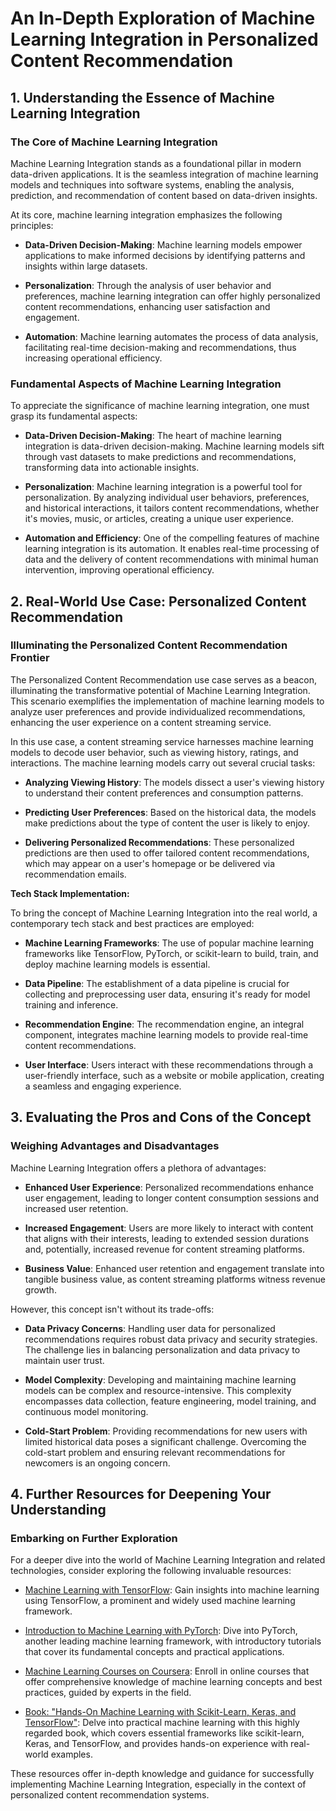 # An In-Depth Exploration of Machine Learning Integration in Personalized Content Recommendation

## 1. Understanding the Essence of Machine Learning Integration

### The Core of Machine Learning Integration

Machine Learning Integration stands as a foundational pillar in modern data-driven applications. It is the seamless integration of machine learning models and techniques into software systems, enabling the analysis, prediction, and recommendation of content based on data-driven insights.

At its core, machine learning integration emphasizes the following principles:

- **Data-Driven Decision-Making**: Machine learning models empower applications to make informed decisions by identifying patterns and insights within large datasets.

- **Personalization**: Through the analysis of user behavior and preferences, machine learning integration can offer highly personalized content recommendations, enhancing user satisfaction and engagement.

- **Automation**: Machine learning automates the process of data analysis, facilitating real-time decision-making and recommendations, thus increasing operational efficiency.

### Fundamental Aspects of Machine Learning Integration

To appreciate the significance of machine learning integration, one must grasp its fundamental aspects:

- **Data-Driven Decision-Making**: The heart of machine learning integration is data-driven decision-making. Machine learning models sift through vast datasets to make predictions and recommendations, transforming data into actionable insights.

- **Personalization**: Machine learning integration is a powerful tool for personalization. By analyzing individual user behaviors, preferences, and historical interactions, it tailors content recommendations, whether it's movies, music, or articles, creating a unique user experience.

- **Automation and Efficiency**: One of the compelling features of machine learning integration is its automation. It enables real-time processing of data and the delivery of content recommendations with minimal human intervention, improving operational efficiency.

## 2. Real-World Use Case: Personalized Content Recommendation

### Illuminating the Personalized Content Recommendation Frontier

The Personalized Content Recommendation use case serves as a beacon, illuminating the transformative potential of Machine Learning Integration. This scenario exemplifies the implementation of machine learning models to analyze user preferences and provide individualized recommendations, enhancing the user experience on a content streaming service.

In this use case, a content streaming service harnesses machine learning models to decode user behavior, such as viewing history, ratings, and interactions. The machine learning models carry out several crucial tasks:

- **Analyzing Viewing History**: The models dissect a user's viewing history to understand their content preferences and consumption patterns.

- **Predicting User Preferences**: Based on the historical data, the models make predictions about the type of content the user is likely to enjoy.

- **Delivering Personalized Recommendations**: These personalized predictions are then used to offer tailored content recommendations, which may appear on a user's homepage or be delivered via recommendation emails.

**Tech Stack Implementation:**

To bring the concept of Machine Learning Integration into the real world, a contemporary tech stack and best practices are employed:

- **Machine Learning Frameworks**: The use of popular machine learning frameworks like TensorFlow, PyTorch, or scikit-learn to build, train, and deploy machine learning models is essential.

- **Data Pipeline**: The establishment of a data pipeline is crucial for collecting and preprocessing user data, ensuring it's ready for model training and inference.

- **Recommendation Engine**: The recommendation engine, an integral component, integrates machine learning models to provide real-time content recommendations.

- **User Interface**: Users interact with these recommendations through a user-friendly interface, such as a website or mobile application, creating a seamless and engaging experience.

## 3. Evaluating the Pros and Cons of the Concept

### Weighing Advantages and Disadvantages

Machine Learning Integration offers a plethora of advantages:

- **Enhanced User Experience**: Personalized recommendations enhance user engagement, leading to longer content consumption sessions and increased user retention.

- **Increased Engagement**: Users are more likely to interact with content that aligns with their interests, leading to extended session durations and, potentially, increased revenue for content streaming platforms.

- **Business Value**: Enhanced user retention and engagement translate into tangible business value, as content streaming platforms witness revenue growth.

However, this concept isn't without its trade-offs:

- **Data Privacy Concerns**: Handling user data for personalized recommendations requires robust data privacy and security strategies. The challenge lies in balancing personalization and data privacy to maintain user trust.

- **Model Complexity**: Developing and maintaining machine learning models can be complex and resource-intensive. This complexity encompasses data collection, feature engineering, model training, and continuous model monitoring.

- **Cold-Start Problem**: Providing recommendations for new users with limited historical data poses a significant challenge. Overcoming the cold-start problem and ensuring relevant recommendations for newcomers is an ongoing concern.

## 4. Further Resources for Deepening Your Understanding

### Embarking on Further Exploration

For a deeper dive into the world of Machine Learning Integration and related technologies, consider exploring the following invaluable resources:

- [Machine Learning with TensorFlow](https://www.tensorflow.org/learn): Gain insights into machine learning using TensorFlow, a prominent and widely used machine learning framework.

- [Introduction to Machine Learning with PyTorch](https://pytorch.org/tutorials/beginner/blitz/intro.html): Dive into PyTorch, another leading machine learning framework, with introductory tutorials that cover its fundamental concepts and practical applications.

- [Machine Learning Courses on Coursera](https://www.coursera.org/courses?query=machine%20learning): Enroll in online courses that offer comprehensive knowledge of machine learning concepts and best practices, guided by experts in the field.

- [Book: "Hands-On Machine Learning with Scikit-Learn, Keras, and TensorFlow"](https://www.oreilly.com/library/view/hands-on-machine-learning/9781492032632/): Delve into practical machine learning with this highly regarded book, which covers essential frameworks like scikit-learn, Keras, and TensorFlow, and provides hands-on experience with real-world examples.

These resources offer in-depth knowledge and guidance for successfully implementing Machine Learning Integration, especially in the context of personalized content recommendation systems.
